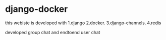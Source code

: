 # django-docker
this webiste is developed with
1.django
2.docker.
3.django-channels.
4.redis

developed group chat and endtoend user chat
